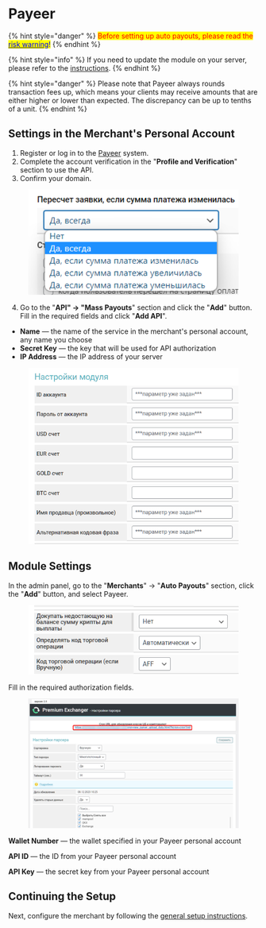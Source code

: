 # Payeer

{% hint style="danger" %}
<mark style="color:red;">Before setting up auto payouts, please read the</mark> [<mark style="color:blue;">risk warning</mark>](https://premium.gitbook.io/main/osnovnye-nastroiki/merchanty-i-avtovyplaty/avtovyplaty/preduprezhdenie-o-riskakh)<mark style="color:blue;">!</mark>
{% endhint %}

{% hint style="info" %}
If you need to update the module on your server, please refer to the [instructions](https://premium.gitbook.io/main/osnovnye-nastroiki/faq/obnovlenie-failov-skripta-na-servere/kak-obnovit-faily-na-servere#moduli-merchantov-i-avtovyplat).
{% endhint %}

{% hint style="danger" %}
Please note that Payeer always rounds transaction fees up, which means your clients may receive amounts that are either higher or lower than expected. The discrepancy can be up to tenths of a unit.
{% endhint %}

## Settings in the Merchant's Personal Account

1. Register or log in to the [Payeer](https://payeer.com/) system.
2. Complete the account verification in the "**Profile and Verification**" section to use the API.
3. Confirm your domain.

<figure><img src="../../../.gitbook/assets/image (954).png" alt="" width="524"><figcaption></figcaption></figure>

4. Go to the "**API" -> "Mass Payouts**" section and click the "**Add**" button. Fill in the required fields and click "**Add API**".

* **Name** — the name of the service in the merchant's personal account, any name you choose
* **Secret Key** — the key that will be used for API authorization
* **IP Address** — the IP address of your server

<figure><img src="../../../.gitbook/assets/image (1542).png" alt="" width="563"><figcaption></figcaption></figure>

## Module Settings

In the admin panel, go to the "**Merchants**" -> "**Auto Payouts**" section, click the "**Add**" button, and select Payeer.

<figure><img src="../../../.gitbook/assets/image (1539).png" alt="" width="490"><figcaption></figcaption></figure>

Fill in the required authorization fields.

<figure><img src="../../../.gitbook/assets/image (1540).png" alt="" width="446"><figcaption></figcaption></figure>

**Wallet Number** — the wallet specified in your Payeer personal account

**API ID** — the ID from your Payeer personal account

**API Key** — the secret key from your Payeer personal account

## Continuing the Setup

Next, configure the merchant by following the [general setup instructions](https://premium.gitbook.io/rukovodstvo-polzovatelya/osnovnye-nastroiki/merchanty-i-avtovyplaty/merchanty/obshie-nastroiki-merchantov).